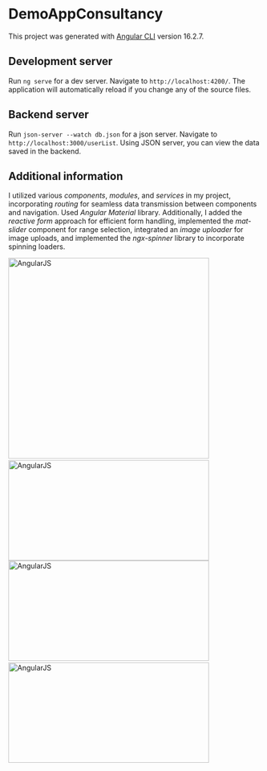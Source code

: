 # DemoAppConsultancy
  
This project was generated with [Angular CLI](https://github.com/angular/angular-cli) version 16.2.7.

## Development server

Run `ng serve` for a dev server. Navigate to `http://localhost:4200/`. The application will automatically reload if you change any of the source files.

## Backend server

Run `json-server --watch db.json` for a json server. Navigate to `http://localhost:3000/userList`. Using JSON server, you can view the data saved in the backend.

## Additional information

I utilized various *components*, *modules*, and *services* in my project, incorporating *routing* for seamless data transmission between components and navigation. Used *Angular Material* library. Additionally, I added the *reactive form* approach for efficient form handling, implemented the *mat-slider* component for range selection, integrated an *image uploader* for image uploads, and implemented the *ngx-spinner* library to incorporate spinning loaders.

<img src="https://res.cloudinary.com/dqnuzo6pl/image/upload/v1714721241/qh4lpbgdkdaufqatpnng.png" alt="AngularJS" width="400" height="400"/> &nbsp;
<img src="https://res.cloudinary.com/dqnuzo6pl/image/upload/v1714722209/jcbrxl4ktusygpqmiayy.png" alt="AngularJS" width="400" height="200"/>
<img src="https://res.cloudinary.com/dqnuzo6pl/image/upload/v1714722418/ft4pr4usexsbaxchcys0.png" alt="AngularJS" width="400" height="200"/> &nbsp;
<img src="https://res.cloudinary.com/dqnuzo6pl/image/upload/v1714722610/fw9ta9p5pv9ewdrdpsq9.png" alt="AngularJS" width="400" height="200"/>
